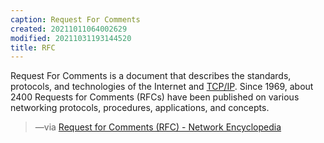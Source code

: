 ```yaml
---
caption: Request For Comments
created: 20211011064002629
modified: 20211031193144520
title: RFC
---
```


Request For Comments is a document that describes the standards, protocols, and technologies of the Internet and [TCP/IP](#TCP%2FIP). Since 1969, about 2400 Requests for Comments (RFCs) have been published on various networking protocols, procedures, applications, and concepts.

> —via [Request for Comments (RFC) - Network Encyclopedia](https://networkencyclopedia.com/request-for-comments-rfc/)

